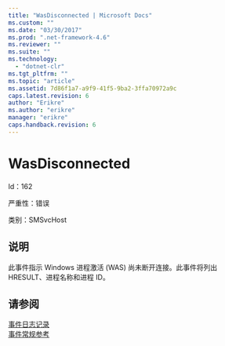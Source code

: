 ```yaml
---
title: "WasDisconnected | Microsoft Docs"
ms.custom: ""
ms.date: "03/30/2017"
ms.prod: ".net-framework-4.6"
ms.reviewer: ""
ms.suite: ""
ms.technology: 
  - "dotnet-clr"
ms.tgt_pltfrm: ""
ms.topic: "article"
ms.assetid: 7d86f1a7-a9f9-41f5-9ba2-3ffa70972a9c
caps.latest.revision: 6
author: "Erikre"
ms.author: "erikre"
manager: "erikre"
caps.handback.revision: 6
---
```

# WasDisconnected
Id：162  
  
 严重性：错误  
  
 类别：SMSvcHost  
  
## 说明  
 此事件指示 Windows 进程激活 \(WAS\) 尚未断开连接。此事件将列出 HRESULT、进程名称和进程 ID。  
  
## 请参阅  
 [事件日志记录](../../../../../docs/framework/wcf/diagnostics/event-logging/index.md)   
 [事件常规参考](../../../../../docs/framework/wcf/diagnostics/event-logging/events-general-reference.md)